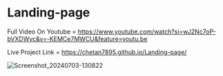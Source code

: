 # Landing-page


Full Video On Youtube = https://www.youtube.com/watch?si=wJ2Nc7oP-bVXDWvc&v=-KEMCe7MWCU&feature=youtu.be





Live Project Link = https://chetan7895.github.io/Landing-page/





![Screenshot_20240703-130822](https://github.com/ChetaN7895/Landing-page/assets/151900157/8e1804cd-50d6-4b8d-b740-82dd8c8db53f)
